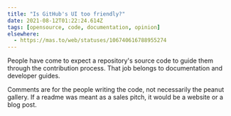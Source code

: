 ```yaml
---
title: "Is GitHub's UI too friendly?"
date: 2021-08-12T01:22:24.614Z
tags: [opensource, code, documentation, opinion]
elsewhere:
  - https://mas.to/web/statuses/106740616788955274
---
```


People have come to expect a repository's source code to guide them through the contribution process. That job belongs to documentation and developer guides.

Comments are for the people writing the code, not necessarily the peanut gallery. If a readme was meant as a sales pitch, it would be a website or a blog post.
